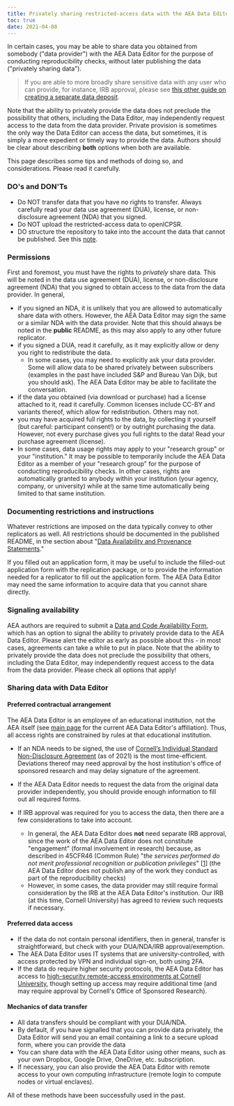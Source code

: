 ```yaml
---
title: Privately sharing restricted-access data with the AEA Data Editor
toc: true
date: 2021-04-08
---
```


In certain cases, you may be able to share data you obtained from somebody ("data provider") with the AEA Data Editor for the purpose of conducting reproducibility checks, without later publishing the data ("privately sharing data").  

> If you are able to more broadly share sensitive data with any user who can provide, for instance, IRB approval, please see [this other guide on creating a separate data deposit](creating-separate-data-deposit).

Note that the ability to privately provide the data does not preclude the possibility that others, including the Data Editor, may independently request access to the data from the data provider. Private provision is sometimes the only way the Data Editor can access the data, but sometimes, it is simply a more expedient or timely way to provide the data. Authors should be clear about describing **both** options when both are available.

This page describes some tips and methods of doing so, and considerations. Please read it carefully.

### DO's and DON'Ts

- Do NOT transfer data that you have no rights to transfer. Always carefully read your data use agreement (DUA), license, or non-disclosure agreement (NDA) that you signed.
- Do NOT upload the restricted-access data to openICPSR. 
- DO structure the repository to take into the account the data that cannot be published. See this [note](https://aeadataeditor.github.io/aea-de-guidance/preparing-for-data-deposit.html#structure-in-the-presence-of-confidential-unpublished-data).

### Permissions

First and foremost, you must have the rights to *privately* share data. This will be noted in the data use agreement (DUA), license, or non-disclosure agreement (NDA) that you signed to obtain access to the data from the data provider. In general,

- if you signed an NDA, it is unlikely that you are allowed to automatically share data with others. However, the AEA Data Editor may sign the same or a similar NDA with the data provider. Note that this should always be noted in the **public** README, as this may also apply to any other future replicator.
- if you signed a DUA, read it carefully, as it may explicitly allow or deny you right to redistribute the data. 
  - In some cases, you may need to explicitly ask your data provider. Some will allow data to be shared privately between subscribers (examples in the past have included S&amp;P and Bureau Van Dijk, but you should ask). The AEA Data Editor may be able to facilitate the conversation.
- if the data you obtained (via download or purchase) had a license attached to it, read it carefully. Common licenses include CC-BY and variants thereof, which allow for redistribution. Others may not. 
- you may have acquired full rights to the data, by collecting it yourself (but careful: participant consent!) or by outright purchasing the data. However, not every purchase gives you full rights to the data! Read your purchase agreement (license).
- In some cases, data usage rights may apply to your "research group" or your "institution." It may be possible to temporarily include the AEA Data Editor as a member of your "research group" for the purpose of conducting reproducibility checks. In other cases, rights are automatically granted to anybody within your institution (your agency, company, or university) while at the same time automatically being limited to that same institution. 

### Documenting restrictions and instructions

Whatever restrictions are imposed on the data typically convey to other replicators as well. All restrictions should be documented in the published README, in the section about "[Data Availability and Provenance Statements](https://social-science-data-editors.github.io/template_README/template-README.html#data-availability-and-provenance-statements)."

If you filled out an application form, it may be useful to include the filled-out application form with the replication package, or to provide the information needed for a replicator to fill out the application form. The AEA Data Editor may need the same information to acquire data that you cannot share directly.

### Signaling availability

AEA authors are required to submit a [Data and Code Availability Form](https://www.aeaweb.org/journals/forms/data-code-availability), which has an option to signal the ability to privately provide data to the AEA Data Editor. Please alert the editor as early as possible about this - in most cases, agreements can take a while to put in place. Note that the ability to privately provide the data does not preclude the possibility that others, including the Data Editor, may independently request access to the data from the data provider. Please check all options that apply!

### Sharing data with Data Editor

#### Preferred contractual arrangement

The AEA Data Editor is an employee of an educational institution, not the AEA itself (see [main page](https://aeadataeditor.github.io/) for the current AEA Data Editor's affiliation). Thus, all access rights are constrained by rules at that educational institution. 

- If an NDA needs to be signed, the use of [Cornell’s Individual Standard Non-Disclosure Agreement](https://researchservices.cornell.edu/resources/individual-standard-non-disclosure-agreement-nda) (as of 2021) is the most time-efficient. Deviations thereof may need approval by the host institution's office of sponsored research and may delay signature of the agreement.

- If the AEA Data Editor needs to request the data from the original data provider independently, you should provide enough information to fill out all required forms.

- If IRB approval was required for you to access the data, then there are a few considerations to take into account. 

    - In general, the AEA Data Editor does **not** need separate IRB approval, since the work of the AEA Data Editor does not constitute "engagement" (formal involvement in research) because, as described in 45CFR46 (Common Rule) "*the services performed do not merit professional recognition or publication privileges*" [[1](https://www.hhs.gov/ohrp/regulations-and-policy/guidance/guidance-on-engagement-of-institutions/index.html)] (the AEA Data Editor does not publish any of the work they conduct as part of the reproducibility checks)
    - However, in some cases, the data provider may still require formal consideration by the IRB at the AEA Data Editor's institution. Our IRB (at this time, Cornell University) has agreed to review such requests if necessary. 

#### Preferred data access

- If the data do not contain personal identifiers, then in general, transfer is straightforward, but check with your DUA/NDA/IRB approval/exemption. 
- The AEA Data Editor uses IT systems that are university-controlled, with access protected by VPN and individual sign-on, both using 2FA. 
- If the data do require higher security protocols, the AEA Data Editor has access to [high-security remote-access environments at Cornell University](https://ciser.cornell.edu/data/secure-data-services/cradc/), though setting up access may require additional time (and may require approval by Cornell's Office of Sponsored Research).

#### Mechanics of data transfer

- All data transfers should be compliant with your DUA/NDA.
- By default, if you have signalled that you can provide data privately, the Data Editor will send you an email containing a link to a secure upload form, where you can provide the data
- You can share data with the AEA Data Editor using other means, such as your own Dropbox, Google Drive, OneDrive, etc. subscription.
- If necessary, you can also provide the AEA Data Editor with remote access to your own computing infrastructure (remote login to compute nodes or virtual enclaves).

All of these methods have been successfully used in the past.


